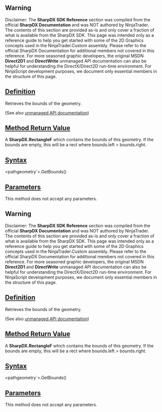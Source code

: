 ## Warning

Disclaimer: The **SharpDX SDK Reference** section was compiled from the official **SharpDX Documentation** and was NOT authored by NinjaTrader. The contents of this section are provided as-is and only cover a fraction of what is available from the SharpDX SDK. This page was intended only as a reference guide to help you get started with some of the 2D Graphics concepts used in the NinjaTrader.Custom assembly. Please refer to the official SharpDX Documentation for additional members not covered in this reference. For more seasoned graphic developers, the original MSDN **Direct2D1** and **DirectWrite** unmanaged API documentation can also be helpful for understanding the DirectX/Direct2D run-time environment. For NinjaScript development purposes, we document only essential members in the structure of this page.

## [Definition](https://developer.ninjatrader.com/docs/desktop/sharpdx_direct2d1_pathgeometry_getbounds\#definition)

Retrieves the bounds of the geometry.

(See also [unmanaged API documentation](http://msdn.microsoft.com/en-us/library/dd742751.aspx))

## [Method Return Value](https://developer.ninjatrader.com/docs/desktop/sharpdx_direct2d1_pathgeometry_getbounds\#method-return-value)

A **SharpDX.RectangleF** which contains the bounds of this geometry. If the bounds are empty, this will be a rect where bounds.left > bounds.right.

## [Syntax](https://developer.ninjatrader.com/docs/desktop/sharpdx_direct2d1_pathgeometry_getbounds\#syntax)

<pathgeometry\`>.GetBounds()

## [Parameters](https://developer.ninjatrader.com/docs/desktop/sharpdx_direct2d1_pathgeometry_getbounds\#parameters)

This method does not accept any parameters.

## Warning

Disclaimer: The **SharpDX SDK Reference** section was compiled from the official **SharpDX Documentation** and was NOT authored by NinjaTrader. The contents of this section are provided as-is and only cover a fraction of what is available from the SharpDX SDK. This page was intended only as a reference guide to help you get started with some of the 2D Graphics concepts used in the NinjaTrader.Custom assembly. Please refer to the official SharpDX Documentation for additional members not covered in this reference. For more seasoned graphic developers, the original MSDN **Direct2D1** and **DirectWrite** unmanaged API documentation can also be helpful for understanding the DirectX/Direct2D run-time environment. For NinjaScript development purposes, we document only essential members in the structure of this page.

## [Definition](https://developer.ninjatrader.com/docs/desktop/sharpdx_direct2d1_pathgeometry_getbounds\#definition)

Retrieves the bounds of the geometry.

(See also [unmanaged API documentation](http://msdn.microsoft.com/en-us/library/dd742751.aspx))

## [Method Return Value](https://developer.ninjatrader.com/docs/desktop/sharpdx_direct2d1_pathgeometry_getbounds\#method-return-value)

A **SharpDX.RectangleF** which contains the bounds of this geometry. If the bounds are empty, this will be a rect where bounds.left > bounds.right.

## [Syntax](https://developer.ninjatrader.com/docs/desktop/sharpdx_direct2d1_pathgeometry_getbounds\#syntax)

<pathgeometry\`>.GetBounds()

## [Parameters](https://developer.ninjatrader.com/docs/desktop/sharpdx_direct2d1_pathgeometry_getbounds\#parameters)

This method does not accept any parameters.